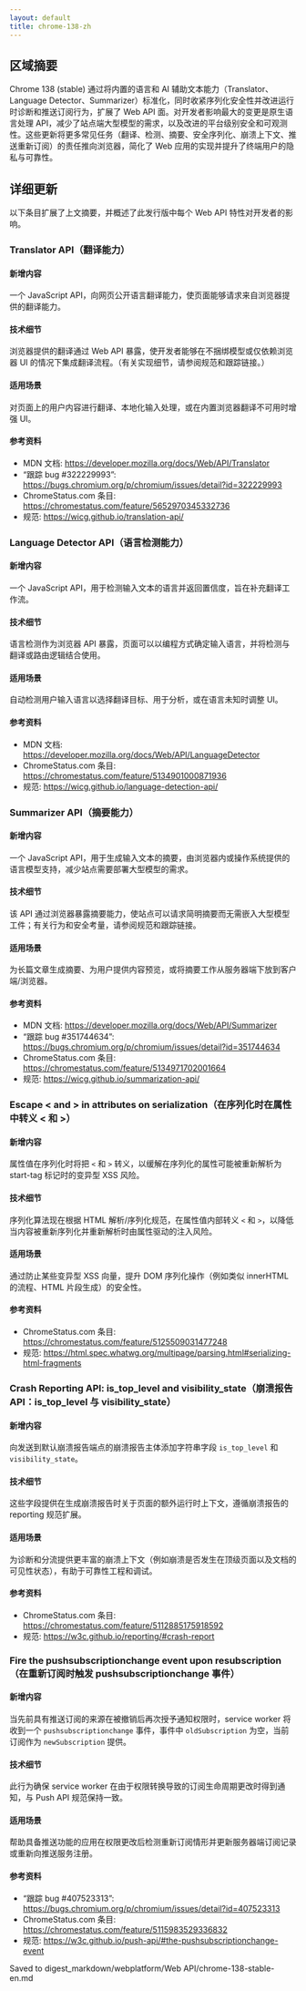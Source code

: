 ```yaml
---
layout: default
title: chrome-138-zh
---
```


## 区域摘要

Chrome 138 (stable) 通过将内置的语言和 AI 辅助文本能力（Translator、Language Detector、Summarizer）标准化，同时收紧序列化安全性并改进运行时诊断和推送订阅行为，扩展了 Web API 面。对开发者影响最大的变更是原生语言处理 API，减少了站点端大型模型的需求，以及改进的平台级别安全和可观测性。这些更新将更多常见任务（翻译、检测、摘要、安全序列化、崩溃上下文、推送重新订阅）的责任推向浏览器，简化了 Web 应用的实现并提升了终端用户的隐私与可靠性。

## 详细更新

以下条目扩展了上文摘要，并概述了此发行版中每个 Web API 特性对开发者的影响。

### Translator API（翻译能力）

#### 新增内容
一个 JavaScript API，向网页公开语言翻译能力，使页面能够请求来自浏览器提供的翻译能力。

#### 技术细节
浏览器提供的翻译通过 Web API 暴露，使开发者能够在不捆绑模型或仅依赖浏览器 UI 的情况下集成翻译流程。（有关实现细节，请参阅规范和跟踪链接。）

#### 适用场景
对页面上的用户内容进行翻译、本地化输入处理，或在内置浏览器翻译不可用时增强 UI。

#### 参考资料
- MDN 文档: https://developer.mozilla.org/docs/Web/API/Translator
- “跟踪 bug #322229993”: https://bugs.chromium.org/p/chromium/issues/detail?id=322229993
- ChromeStatus.com 条目: https://chromestatus.com/feature/5652970345332736
- 规范: https://wicg.github.io/translation-api/

### Language Detector API（语言检测能力）

#### 新增内容
一个 JavaScript API，用于检测输入文本的语言并返回置信度，旨在补充翻译工作流。

#### 技术细节
语言检测作为浏览器 API 暴露，页面可以以编程方式确定输入语言，并将检测与翻译或路由逻辑结合使用。

#### 适用场景
自动检测用户输入语言以选择翻译目标、用于分析，或在语言未知时调整 UI。

#### 参考资料
- MDN 文档: https://developer.mozilla.org/docs/Web/API/LanguageDetector
- ChromeStatus.com 条目: https://chromestatus.com/feature/5134901000871936
- 规范: https://wicg.github.io/language-detection-api/

### Summarizer API（摘要能力）

#### 新增内容
一个 JavaScript API，用于生成输入文本的摘要，由浏览器内或操作系统提供的语言模型支持，减少站点需要部署大型模型的需求。

#### 技术细节
该 API 通过浏览器暴露摘要能力，使站点可以请求简明摘要而无需嵌入大型模型工件；有关行为和安全考量，请参阅规范和跟踪链接。

#### 适用场景
为长篇文章生成摘要、为用户提供内容预览，或将摘要工作从服务器端下放到客户端/浏览器。

#### 参考资料
- MDN 文档: https://developer.mozilla.org/docs/Web/API/Summarizer
- “跟踪 bug #351744634”: https://bugs.chromium.org/p/chromium/issues/detail?id=351744634
- ChromeStatus.com 条目: https://chromestatus.com/feature/5134971702001664
- 规范: https://wicg.github.io/summarization-api/

### Escape < and > in attributes on serialization（在序列化时在属性中转义 < 和 >）

#### 新增内容
属性值在序列化时将把 `<` 和 `>` 转义，以缓解在序列化的属性可能被重新解析为 start-tag 标记时的变异型 XSS 风险。

#### 技术细节
序列化算法现在根据 HTML 解析/序列化规范，在属性值内部转义 `<` 和 `>`，以降低当内容被重新序列化并重新解析时由属性驱动的注入风险。

#### 适用场景
通过防止某些变异型 XSS 向量，提升 DOM 序列化操作（例如类似 innerHTML 的流程、HTML 片段生成）的安全性。

#### 参考资料
- ChromeStatus.com 条目: https://chromestatus.com/feature/5125509031477248
- 规范: https://html.spec.whatwg.org/multipage/parsing.html#serializing-html-fragments

### Crash Reporting API: is_top_level and visibility_state（崩溃报告 API：is_top_level 与 visibility_state）

#### 新增内容
向发送到默认崩溃报告端点的崩溃报告主体添加字符串字段 `is_top_level` 和 `visibility_state`。

#### 技术细节
这些字段提供在生成崩溃报告时关于页面的额外运行时上下文，遵循崩溃报告的 reporting 规范扩展。

#### 适用场景
为诊断和分流提供更丰富的崩溃上下文（例如崩溃是否发生在顶级页面以及文档的可见性状态），有助于可靠性工程和调试。

#### 参考资料
- ChromeStatus.com 条目: https://chromestatus.com/feature/5112885175918592
- 规范: https://w3c.github.io/reporting/#crash-report

### Fire the pushsubscriptionchange event upon resubscription（在重新订阅时触发 pushsubscriptionchange 事件）

#### 新增内容
当先前具有推送订阅的来源在被撤销后再次授予通知权限时，service worker 将收到一个 `pushsubscriptionchange` 事件，事件中 `oldSubscription` 为空，当前订阅作为 `newSubscription` 提供。

#### 技术细节
此行为确保 service worker 在由于权限转换导致的订阅生命周期更改时得到通知，与 Push API 规范保持一致。

#### 适用场景
帮助具备推送功能的应用在权限更改后检测重新订阅情形并更新服务器端订阅记录或重新向推送服务注册。

#### 参考资料
- “跟踪 bug #407523313”: https://bugs.chromium.org/p/chromium/issues/detail?id=407523313
- ChromeStatus.com 条目: https://chromestatus.com/feature/5115983529336832
- 规范: https://w3c.github.io/push-api/#the-pushsubscriptionchange-event

Saved to digest_markdown/webplatform/Web API/chrome-138-stable-en.md
